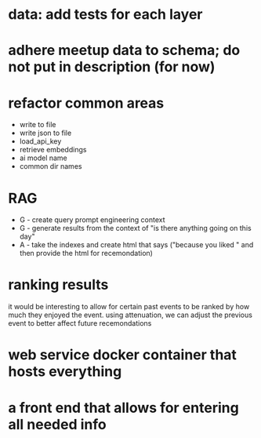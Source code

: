 # data: add tests for each layer

# adhere meetup data to schema; do not put in description (for now)

# refactor common areas
* write to file
* write json to file
* load_api_key
* retrieve embeddings
* ai model name
* common dir names

# RAG
* G - create query prompt engineering context
* G - generate results from the context of "is there anything going on this day"
* A - take the indexes and create html that says ("because you liked <recomendation query>" and then provide the html for recemondation)

# ranking results
it would be interesting to allow for certain past events to be ranked by how much they enjoyed the event. using attenuation, we can adjust the previous event to better affect future recemondations 

# web service docker container that hosts everything

# a front end that allows for entering all needed info
